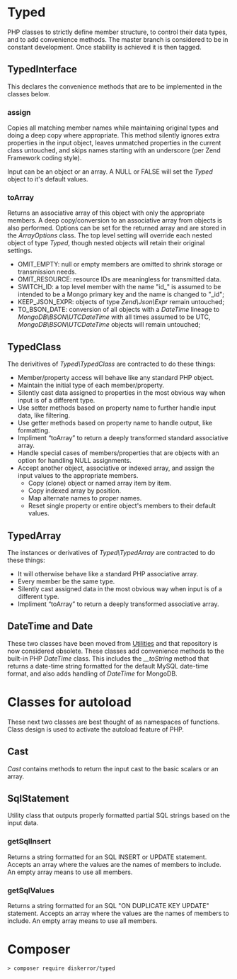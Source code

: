 # Typed
PHP classes to strictly define member structure, to control their data types, and to add convenience methods. The master branch is considered to be in constant development. Once stability is achieved it is then tagged.

## TypedInterface
This declares the convenience methods that are to be implemented in the classes below.

### assign
Copies all matching member names while maintaining original types and doing a deep copy where appropriate. This method silently ignores extra properties in the input object, leaves unmatched properties in the current class untouched, and skips names starting with an underscore (per Zend Framework coding style).

Input can be an object or an array. A NULL or FALSE will set the *Typed* object to it's default values.

### toArray
Returns an associative array of this object with only the appropriate members. A deep copy/conversion to an associative array from objects is also performed. Options can be set for the returned array and are stored in the *ArrayOptions* class. The top level setting will override each nested object of type *Typed*, though nested objects will retain their original settings.

* OMIT_EMPTY: null or empty members are omitted to shrink storage or transmission needs.
* OMIT_RESOURCE: resource IDs are meaningless for transmitted data.
* SWITCH_ID: a top level member with the name "id_" is assumed to be intended to be a Mongo primary key and the name is changed to "_id";
* KEEP_JSON_EXPR: objects of type *Zend\Json\Expr* remain untouched;
* TO_BSON_DATE: conversion of all objects with a *DateTime* lineage to *MongoDB\BSON\UTCDateTime* with all times assumed to be UTC, *MongoDB\BSON\UTCDateTime* objects will remain untouched;

## TypedClass
The derivitives of *Typed\TypedClass* are contracted to do these things:
* Member/property access will behave like any standard PHP object.
* Maintain the initial type of each member/property.
* Silently cast data assigned to properties in the most obvious way when input is of a different type.
* Use setter methods based on property name to further handle input data, like filtering.
* Use getter methods based on property name to handle output, like formatting.
* Impliment “toArray” to return a deeply transformed standard associative array.
* Handle special cases of members/properties that are objects with an option for handling NULL assignments.
* Accept another object, associative or indexed array, and assign the input values to the appropriate members.
  * Copy (clone) object or named array item by item.
  * Copy indexed array by position.
  * Map alternate names to proper names.
  * Reset single property or entire object's members to their default values.

## TypedArray
The instances or derivatives of *Typed\TypedArray* are contracted to do these things:
* It will otherwise behave like a standard PHP associative array.
* Every member be the same type.
* Silently cast assigned data in the most obvious way when input is of a different type.
* Impliment “toArray” to return a deeply transformed associative array.

## DateTime and Date
These two classes have been moved from [Utilities](https://github.com/diskerror/Utilities) and that repository is now considered obsolete. These classes add convenience methods to the built-in PHP *DateTime* class. This includes the *__toString* method that returns a date-time string formatted for the default MySQL date-time format, and also adds handling of *DateTime* for MongoDB.

# Classes for autoload
These next two classes are best thought of as namespaces of functions. Class design is used to activate the autoload feature of PHP.

## Cast
*Cast* contains methods to return the input cast to the basic scalars or an array.

## SqlStatement
Utility class that outputs properly formatted partial SQL strings based on the input data.
### getSqlInsert
Returns a string formatted for an SQL INSERT or UPDATE statement.
Accepts an array where the values are the names of members to include. An empty array means to use all members.
### getSqlValues
Returns a string formatted for an SQL "ON DUPLICATE KEY UPDATE" statement.
Accepts an array where the values are the names of members to include. An empty array means to use all members.

# Composer
```
> composer require diskerror/typed
```
